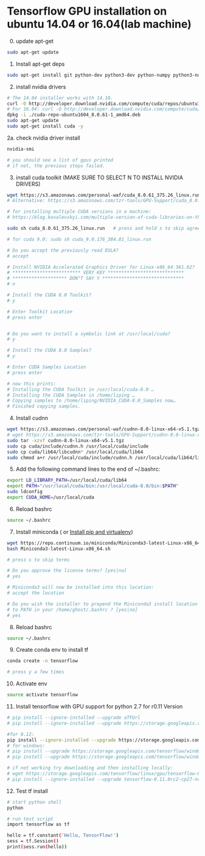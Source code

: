 # Tensorflow GPU installation on ubuntu 14.04 or 16.04(lab machine)    


0. update apt-get   
``` bash 
sudo apt-get update
```
   
1. Install apt-get deps  
``` bash
sudo apt-get install git python-dev python3-dev python-numpy python3-numpy build-essential python-pip python3-pip python-virtualenv swig python-wheel libcurl3-dev   
```

2. install nvidia drivers 
``` bash
# The 14.04 installer works with 14.10.
curl -O http://developer.download.nvidia.com/compute/cuda/repos/ubuntu1404/x86_64/cuda-repo-ubuntu1404_8.0.61-1_amd64.deb
# For 16.04: curl -O http://developer.download.nvidia.com/compute/cuda/repos/ubuntu1464/x86_64/cuda-repo-ubuntu1604_8.0.61-1_amd64.deb
dpkg -i ./cuda-repo-ubuntu1604_8.0.61-1_amd64.deb
sudo apt-get update
sudo apt-get install cuda -y
```  

2a. check nvidia driver install 
``` bash
nvidia-smi   

# you should see a list of gpus printed    
# if not, the previous steps failed.   
``` 

3. install cuda toolkit (MAKE SURE TO SELECT N TO INSTALL NVIDIA DRIVERS)
``` bash
wget https://s3.amazonaws.com/personal-waf/cuda_8.0.61_375.26_linux.run 
# Alternative: https://s3.amazonaws.com/tzr-tools/GPU-Support/cuda_8.0.61_375.26_linux.run

# for installing multiple CUDA versions in a machine:
# https://blog.kovalevskyi.com/multiple-version-of-cuda-libraries-on-the-same-machine-b9502d50ae77

sudo sh cuda_8.0.61_375.26_linux.run   # press and hold s to skip agreement   

# for cuda 9.0: sudo sh cuda_9.0.176_384.81_linux.run

# Do you accept the previously read EULA?
# accept

# Install NVIDIA Accelerated Graphics Driver for Linux-x86_64 361.62?
# ************************* VERY KEY ****************************
# ******************** DON"T SAY Y ******************************
# n

# Install the CUDA 8.0 Toolkit?
# y

# Enter Toolkit Location
# press enter


# Do you want to install a symbolic link at /usr/local/cuda?
# y

# Install the CUDA 8.0 Samples?
# y

# Enter CUDA Samples Location
# press enter    

# now this prints: 
# Installing the CUDA Toolkit in /usr/local/cuda-8.0 …
# Installing the CUDA Samples in /home/liping …
# Copying samples to /home/liping/NVIDIA_CUDA-8.0_Samples now…
# Finished copying samples.
```    

4. Install cudnn   
``` bash
wget https://s3.amazonaws.com/personal-waf/cudnn-8.0-linux-x64-v5.1.tgz
# wget https://s3.amazonaws.com/tzr-tools/GPU-Support/cudnn-8.0-linux-x64-v5.0-ga.tgz
sudo tar -xzvf cudnn-8.0-linux-x64-v5.1.tgz   
sudo cp cuda/include/cudnn.h /usr/local/cuda/include
sudo cp cuda/lib64/libcudnn* /usr/local/cuda/lib64
sudo chmod a+r /usr/local/cuda/include/cudnn.h /usr/local/cuda/lib64/libcudnn*
```    

5. Add the following command lines to the end of ~/.bashrc:   
``` bash
export LD_LIBRARY_PATH=/usr/local/cuda/lib64
export PATH="/usr/local/cuda/bin:/usr/local/cuda-8.0/bin:$PATH"
sudo ldconfig
export CUDA_HOME=/usr/local/cuda
```   

6. Reload bashrc     
``` bash 
source ~/.bashrc
```   

7. Install miniconda  ( or [Install pip and virtualenv](https://www.saltycrane.com/blog/2010/02/how-install-pip-ubuntu/))
``` bash
wget https://repo.continuum.io/miniconda/Miniconda3-latest-Linux-x86_64.sh
bash Miniconda3-latest-Linux-x86_64.sh   

# press s to skip terms   

# Do you approve the license terms? [yes|no]
# yes

# Miniconda3 will now be installed into this location:
# accept the location

# Do you wish the installer to prepend the Miniconda3 install location
# to PATH in your /home/ghost/.bashrc ? [yes|no]
# yes    

```   

8. Reload bashrc     
``` bash 
source ~/.bashrc
```   

9. Create conda env to install tf   
``` bash
conda create -n tensorflow

# press y a few times 
```   

10. Activate env   
``` bash
source activate tensorflow   
```

11. Install tensorflow with GPU support for python 2.7 for r0.11 Version 
``` bash
# pip install --ignore-installed --upgrade aTFUrl
# pip install --ignore-installed --upgrade https://storage.googleapis.com/tensorflow/linux/gpu/tensorflow-0.11.0rc2-cp27-none-linux_x86_64.whl

#for 0.12: 
pip install --ignore-installed --upgrade https://storage.googleapis.com/tensorflow/linux/gpu/tensorflow_gpu-0.12.0-cp27-none-linux_x86_64.whl
# for windows: 
# pip install --upgrade https://storage.googleapis.com/tensorflow/windows/cpu/tensorflow-0.12.0rc0-cp35-cp35m-win_amd64.whl
# pip install --upgrade https://storage.googleapis.com/tensorflow/windows/gpu/tensorflow_gpu-0.12.0rc0-cp35-cp35m-win_amd64.whl

# if not working try downloading and then installing locally:
# wget https://storage.googleapis.com/tensorflow/linux/gpu/tensorflow-0.11.0rc2-cp27-none-linux_x86_64.whl 
# pip install --ignore-installed --upgrade tensorflow-0.11.0rc2-cp27-none-linux_x86_64.whl
```   

12. Test tf install   
``` bash
# start python shell   
python

# run test script   
import tensorflow as tf   

hello = tf.constant('Hello, TensorFlow!')
sess = tf.Session()
print(sess.run(hello))
```  
